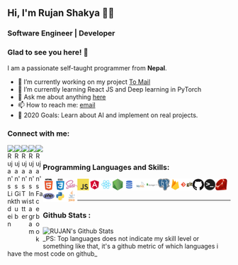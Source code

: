 ## Hi, I'm Rujan Shakya 👋👋

### Software Engineer | Developer

### Glad to see you here! 🤩 &nbsp;

I am a passionate self-taught programmer from <b>Nepal</b>.

- 🔭 I’m currently working on my project <a href="mailto:rujanshakya76@gmail.com">To Mail</a><br>
- 🌱 I’m currently learning React JS and Deep learning in PyTorch
- 💬 Ask me about anything [here](https://github.com/shakyarujan/shakyarujan/issues)
- 📫 How to reach me: <a href="mailto:rujanshakya76@gmail.com">email</a><br>
- 🥅 2020 Goals: Learn about AI and implement on real projects.

### Connect with me:
<a href="https://www.linkedin.com/in/rujan-shakya/">
  <img align="left" alt="Rujan's Linkdein" width="16px" src="https://cdn.jsdelivr.net/npm/simple-icons@v3/icons/linkedin.svg" />
</a>
<a href="https://github.com/shakyarujan">
  <img align="left" alt="Rujan's Github" width="16px" src="https://cdn.jsdelivr.net/npm/simple-icons@v3/icons/github.svg" />
</a>
<a href="https://twitter.com/rujanshakya3">
  <img align="left" alt="Rujan's Twitter" width="16px" src="https://cdn.jsdelivr.net/npm/simple-icons@v3/icons/twitter.svg" />
</a>
<a href="https://instagram.com/rujan_shakya/">
  <img align="left" alt="Rujan's Instagram" width="16px" src="https://cdn.jsdelivr.net/npm/simple-icons@v3/icons/instagram.svg" />
</a>
<a href="https://www.facebook.com/rjSakya/">
  <img align="left" alt="Rujan's Facebook" width="16px" src="https://cdn.jsdelivr.net/npm/simple-icons@v3/icons/facebook.svg" />
</a>

<br />

### Programming Languages and Skills:

<img align="left" alt="HTML5" width="26px" src="https://raw.githubusercontent.com/github/explore/80688e429a7d4ef2fca1e82350fe8e3517d3494d/topics/html/html.png" />
<img align="left" alt="CSS3" width="26px" src="https://raw.githubusercontent.com/github/explore/80688e429a7d4ef2fca1e82350fe8e3517d3494d/topics/css/css.png" />
<img align="left" alt="Sass" width="26px" src="https://raw.githubusercontent.com/github/explore/80688e429a7d4ef2fca1e82350fe8e3517d3494d/topics/sass/sass.png" />
<img align="left" alt="JavaScript" width="26px" src="https://raw.githubusercontent.com/github/explore/80688e429a7d4ef2fca1e82350fe8e3517d3494d/topics/javascript/javascript.png" />
<img align="left" alt="Angular" width="26px" src="https://raw.githubusercontent.com/github/explore/e94815998e4e0713912fed477a1f346ec04c3da2/topics/angular/angular.png" />
<img align="left" alt="React" width="26px" src="https://raw.githubusercontent.com/github/explore/80688e429a7d4ef2fca1e82350fe8e3517d3494d/topics/react/react.png" />
<img align="left" alt="Node.js" width="26px" src="https://raw.githubusercontent.com/github/explore/80688e429a7d4ef2fca1e82350fe8e3517d3494d/topics/nodejs/nodejs.png" />
<img align="left" alt="SQL" width="26px" src="https://raw.githubusercontent.com/github/explore/80688e429a7d4ef2fca1e82350fe8e3517d3494d/topics/sql/sql.png" />
<img align="left" alt="MySQL" width="26px" src="https://raw.githubusercontent.com/github/explore/80688e429a7d4ef2fca1e82350fe8e3517d3494d/topics/mysql/mysql.png" />
<img align="left" alt="MongoDB" width="26px" src="https://raw.githubusercontent.com/github/explore/80688e429a7d4ef2fca1e82350fe8e3517d3494d/topics/mongodb/mongodb.png" />
<img align="left" alt="PostgreSQL" width="26px" src="https://raw.githubusercontent.com/github/explore/e94815998e4e0713912fed477a1f346ec04c3da2/topics/postgresql/postgresql.png" />
<img align="left" alt="PostgreSQL" width="26px" src="https://raw.githubusercontent.com/github/explore/80688e429a7d4ef2fca1e82350fe8e3517d3494d/topics/firebase/firebase.png" />
<img align="left" alt="Git" width="26px" src="https://raw.githubusercontent.com/github/explore/80688e429a7d4ef2fca1e82350fe8e3517d3494d/topics/git/git.png" />
<img align="left" alt="GitHub" width="26px" src="https://raw.githubusercontent.com/github/explore/78df643247d429f6cc873026c0622819ad797942/topics/github/github.png" />
<img align="left" alt="Terminal" width="26px" src="https://raw.githubusercontent.com/github/explore/80688e429a7d4ef2fca1e82350fe8e3517d3494d/topics/terminal/terminal.png" />
<img align="left" alt="Terminal" width="26px" src="https://raw.githubusercontent.com/github/explore/e94815998e4e0713912fed477a1f346ec04c3da2/topics/ruby/ruby.png" />
<img align="left" alt="Terminal" width="26px" src="https://raw.githubusercontent.com/github/explore/e94815998e4e0713912fed477a1f346ec04c3da2/topics/php/php.png" />
<img align="left" alt="Terminal" width="26px" src="https://raw.githubusercontent.com/github/explore/e94815998e4e0713912fed477a1f346ec04c3da2/topics/python/python.png" />
<img align="left" alt="Terminal" width="26px" src="https://raw.githubusercontent.com/github/explore/e94815998e4e0713912fed477a1f346ec04c3da2/topics/java/java.png" />

<br />
<br />

---

### Github Stats :

<!-- <img align="left" alt="RUJAN's Github Stats" src="https://github-readme-stats.vercel.app/api?username=shakyarujan&show_icons=true&theme=radical" /> -->

<!-- <img align="left" alt="RUJAN's Github Stats" src="https://streak-stats.demolab.com?user=shakyarujan&theme=radical&border_radius=10" /> -->

<img align="left" alt="RUJAN's Github Stats" src="https://awesome-github-stats.azurewebsites.net/user-stats/shakyarujan?cardType=level&theme=github-dark&preferLogin=false&Border=FDFDFD&Background=0E0D0D&Text=CF01BE" />


<br/>
_PS: Top languages does not indicate my skill level or something like that, it's a github metric of which languages i have the most code on github_
